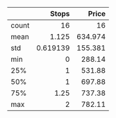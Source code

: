 |       |     Stops |   Price |
|:------|----------:|--------:|
| count | 16        |  16     |
| mean  |  1.125    | 634.974 |
| std   |  0.619139 | 155.381 |
| min   |  0        | 288.14  |
| 25%   |  1        | 531.88  |
| 50%   |  1        | 697.88  |
| 75%   |  1.25     | 737.38  |
| max   |  2        | 782.11  |
